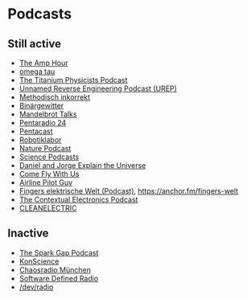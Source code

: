 Podcasts
========

Still active
------------

* [The Amp Hour](https://theamphour.com/)
* [omega tau](https://omegataupodcast.net/)
* [The Titanium Physicists Podcast](http://titaniumphysicists.brachiolopemedia.com/)
* [Unnamed Reverse Engineering Podcast (UREP)](https://unnamedre.com/)
* [Methodisch inkorrekt](http://minkorrekt.de/)
* [Binärgewitter](http://blog.binaergewitter.de/)
* [Mandelbrot Talks](http://mandelbrot-talks.de/)
* [Pentaradio 24](https://www.c3d2.de/radio.html)
* [Pentacast](https://www.c3d2.de/podcast.html)
* [Robotiklabor](https://robotiklabor.de/)
* [Nature Podcast](https://www.nature.com/nature/articles?type=nature-podcast)
* [Science Podcasts](https://www.sciencemag.org/podcasts)
* [Daniel and Jorge Explain the Universe](https://www.iheart.com/podcast/105-daniel-and-jorge-explain-t-29862087/)
* [Come Fly With Us](https://www.comeflywithus.de/)
* [Airline Pilot Guy ](http://airlinepilotguy.com/)
* [Fingers elektrische Welt (Podcast)](https://www.fingers-welt.de/podcast/podcast.htm), <https://anchor.fm/fingers-welt>
* [The Contextual Electronics Podcast](https://contextualelectronics.com/category/podcast/)
* [CLEANELECTRIC](https://www.cleanelectric.de/)

Inactive
--------

* [The Spark Gap Podcast](http://thesparkgap.net/)
* [KonScience](http://www.konscience.de/)
* [Chaosradio München](http://radio.muc.ccc.de/)
* [Software Defined Radio](https://sdr.entropia.de/)
* [/dev/radio](https://ulm.ccc.de/dev/radio/)
